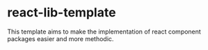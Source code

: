 # react-lib-template
This template aims to make the implementation of react component packages easier and more methodic.
